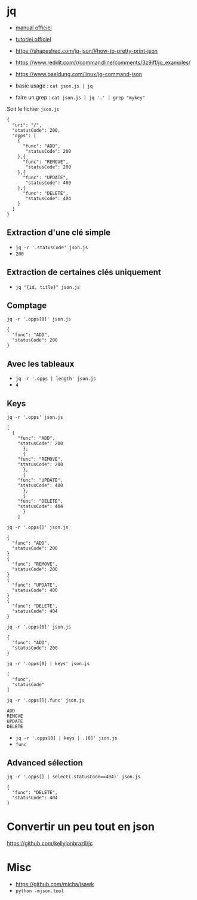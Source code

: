 # jq 
* [manual officiel](https://stedolan.github.io/jq/manual/) 
* [tutoriel officiel](https://stedolan.github.io/jq/tutorial/) 
* https://shapeshed.com/jq-json/#how-to-pretty-print-json
* https://www.reddit.com/r/commandline/comments/3z9jff/jq_examples/
* https://www.baeldung.com/linux/jq-command-json

* basic usage : `cat json.js | jq`
* faire un grep : `cat json.js | jq '.' | grep "mykey"`

Soit le fichier `json.js`

```
{
  "uri": "/",
  "statusCode": 200,
  "opps": [
	{
	  "func": "ADD",
	   "statusCode": 200
	},{
	  "func": "REMOVE",
	   "statusCode": 200
	},{
	  "func": "UPDATE",
	   "statusCode": 400
	},{
	  "func": "DELETE",
	   "statusCode": 404
	}
  ]
}
```
## Extraction d'une clé simple 

* `jq -r '.statusCode' json.js`
* `200`
## Extraction de certaines clés uniquement 

* `jq "{id, title}" json.js`
## Comptage 

`jq -r '.opps[0]' json.js`

```
{
  "func": "ADD",
  "statusCode": 200
}
```
## Avec les tableaux 

* `jq -r '.opps | length' json.js`
* `4`
## Keys 

`jq -r '.opps' json.js`

```
[
  {
	"func": "ADD",
	"statusCode": 200
	  },
	  {
	"func": "REMOVE",
	"statusCode": 200
	  },
	  {
	"func": "UPDATE",
	"statusCode": 400
	  },
	  {
	"func": "DELETE",
	"statusCode": 404
	  }
	]
```

`jq -r '.opps[]' json.js`

```
{
  "func": "ADD",
  "statusCode": 200
}
{
  "func": "REMOVE",
  "statusCode": 200
}
{
  "func": "UPDATE",
  "statusCode": 400
}
{
  "func": "DELETE",
  "statusCode": 404
}
```

`jq -r '.opps[0]' json.js`

```
{
  "func": "ADD",
  "statusCode": 200
}
```

`jq -r '.opps[0] | keys' json.js`

```
[
  "func",
  "statusCode"
]
```

`jq -r '.opps[]|.func' json.js`

```
ADD
REMOVE
UPDATE
DELETE
```

* `jq -r '.opps[0] | keys | .[0]' json.js`
* `func`
## Advanced sélection 

`jq -r '.opps[] | select(.statusCode==404)' json.js`

```
{
  "func": "DELETE",
  "statusCode": 404
}
```
# Convertir un peu tout en json 
https://github.com/kellyjonbrazil/jc
# Misc 
* https://github.com/micha/jsawk
* `python -mjson.tool`

